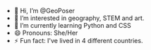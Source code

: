 - 👋 Hi, I’m @GeoPoser
- 👀 I’m interested in geography, STEM and art.
- 🌱 I’m currently learning Python and CSS
- 😄 Pronouns: She/Her
- ⚡ Fun fact: I've lived in 4 different countries.

<!---
GeoPoser/GeoPoser is a ✨ special ✨ repository because its `README.md` (this file) appears on your GitHub profile.
You can click the Preview link to take a look at your changes.
--->
